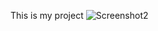This is my project 
![Screenshot2](https://user-images.githubusercontent.com/127132774/235039688-5376a30c-5f6e-42f3-9650-69c7059a9399.png)

